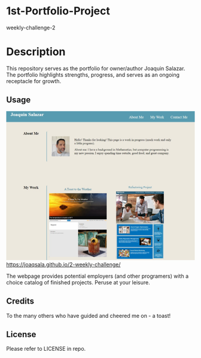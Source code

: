 # 1st-Portfolio-Project
weekly-challenge-2

# Description
This repository serves as the portfolio for owner/author Joaquin Salazar. The portfolio highlights strengths, progress, and serves as an ongoing receptacle for growth.

## Usage
![Portfolio for Joaquin Salazar](assets/images/Webpage-screenshot.jpg)
https://joaqsala.github.io/2-weekly-challenge/

The webpage provides potential employers (and other programers) with a choice catalog of finished projects. Peruse at your leisure.

## Credits

To the many others who have guided and cheered me on - a toast!

## License

Please refer to LICENSE in repo.
